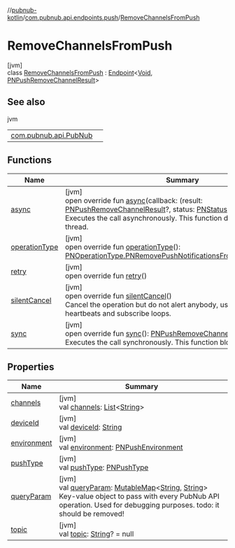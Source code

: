 //[pubnub-kotlin](../../../index.md)/[com.pubnub.api.endpoints.push](../index.md)/[RemoveChannelsFromPush](index.md)

# RemoveChannelsFromPush

[jvm]\
class [RemoveChannelsFromPush](index.md) : [Endpoint](../../com.pubnub.api/-endpoint/index.md)&lt;[Void](https://docs.oracle.com/javase/8/docs/api/java/lang/Void.html), [PNPushRemoveChannelResult](../../com.pubnub.api.models.consumer.push/-p-n-push-remove-channel-result/index.md)&gt;

## See also

jvm

| | |
|---|---|
| [com.pubnub.api.PubNub](../../com.pubnub.api/-pub-nub/remove-push-notifications-from-channels.md) |  |

## Functions

| Name | Summary |
|---|---|
| [async](index.md#-1610980180%2FFunctions%2F-1216412040) | [jvm]<br>open override fun [async](index.md#-1610980180%2FFunctions%2F-1216412040)(callback: (result: [PNPushRemoveChannelResult](../../com.pubnub.api.models.consumer.push/-p-n-push-remove-channel-result/index.md)?, status: [PNStatus](../../com.pubnub.api.models.consumer/-p-n-status/index.md)) -&gt; [Unit](https://kotlinlang.org/api/latest/jvm/stdlib/kotlin/-unit/index.html))<br>Executes the call asynchronously. This function does not block the thread. |
| [operationType](operation-type.md) | [jvm]<br>open override fun [operationType](operation-type.md)(): [PNOperationType.PNRemovePushNotificationsFromChannelsOperation](../../com.pubnub.api.enums/-p-n-operation-type/-p-n-remove-push-notifications-from-channels-operation/index.md) |
| [retry](../../com.pubnub.api/-endpoint/retry.md) | [jvm]<br>open override fun [retry](../../com.pubnub.api/-endpoint/retry.md)() |
| [silentCancel](../../com.pubnub.api/-endpoint/silent-cancel.md) | [jvm]<br>open override fun [silentCancel](../../com.pubnub.api/-endpoint/silent-cancel.md)()<br>Cancel the operation but do not alert anybody, useful for restarting the heartbeats and subscribe loops. |
| [sync](../../com.pubnub.api/-endpoint/sync.md) | [jvm]<br>open override fun [sync](../../com.pubnub.api/-endpoint/sync.md)(): [PNPushRemoveChannelResult](../../com.pubnub.api.models.consumer.push/-p-n-push-remove-channel-result/index.md)?<br>Executes the call synchronously. This function blocks the thread. |

## Properties

| Name | Summary |
|---|---|
| [channels](channels.md) | [jvm]<br>val [channels](channels.md): [List](https://kotlinlang.org/api/latest/jvm/stdlib/kotlin.collections/-list/index.html)&lt;[String](https://kotlinlang.org/api/latest/jvm/stdlib/kotlin/-string/index.html)&gt; |
| [deviceId](device-id.md) | [jvm]<br>val [deviceId](device-id.md): [String](https://kotlinlang.org/api/latest/jvm/stdlib/kotlin/-string/index.html) |
| [environment](environment.md) | [jvm]<br>val [environment](environment.md): [PNPushEnvironment](../../com.pubnub.api.enums/-p-n-push-environment/index.md) |
| [pushType](push-type.md) | [jvm]<br>val [pushType](push-type.md): [PNPushType](../../com.pubnub.api.enums/-p-n-push-type/index.md) |
| [queryParam](../../com.pubnub.api/-endpoint/query-param.md) | [jvm]<br>val [queryParam](../../com.pubnub.api/-endpoint/query-param.md): [MutableMap](https://kotlinlang.org/api/latest/jvm/stdlib/kotlin.collections/-mutable-map/index.html)&lt;[String](https://kotlinlang.org/api/latest/jvm/stdlib/kotlin/-string/index.html), [String](https://kotlinlang.org/api/latest/jvm/stdlib/kotlin/-string/index.html)&gt;<br>Key-value object to pass with every PubNub API operation. Used for debugging purposes. todo: it should be removed! |
| [topic](topic.md) | [jvm]<br>val [topic](topic.md): [String](https://kotlinlang.org/api/latest/jvm/stdlib/kotlin/-string/index.html)? = null |
